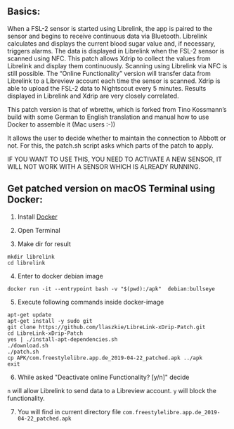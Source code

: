 ## Basics:

When a FSL-2 sensor is started using Librelink, the app is paired to the sensor and begins to receive continuous data via Bluetooth.
Librelink calculates and displays the current blood sugar value and, if necessary, triggers alarms.
The data is displayed in Librelink when the FSL-2 sensor is scanned using NFC.
This patch allows Xdrip to collect the values from Librelink and display them continuously.
Scanning using Librelink via NFC is still possible.
The “Online Functionality” version will transfer data from Librelink to a Libreview account each time the sensor is scanned.
Xdrip is able to upload the FSL-2 data to Nightscout every 5 minutes.
Results displayed in Librelink and Xdrip are very closely correlated.

This patch version is that of wbrettw, which is forked from Tino Kossmann’s build with some German to English translation and manual how to use Docker to assemble it (Mac users :-))

It allows the user to decide whether to maintain the connection to Abbott or not.
For this, the patch.sh script asks which parts of the patch to apply.

IF YOU WANT TO USE THIS, YOU NEED TO ACTIVATE A NEW SENSOR, IT WILL NOT WORK WITH A SENSOR WHICH IS ALREADY RUNNING.

## Get patched version on macOS Terminal using Docker:

1. Install [Docker](https://www.docker.com/products/docker-desktop)

2. Open Terminal

3. Make dir for result

```
mkdir librelink
cd librelink
```

4. Enter to docker debian image

```
docker run -it --entrypoint bash -v "$(pwd):/apk"  debian:bullseye
```

5. Execute following commands inside docker-image

```
apt-get update
apt-get install -y sudo git
git clone https://github.com/llaszkie/LibreLink-xDrip-Patch.git
cd LibreLink-xDrip-Patch
yes | ./install-apt-dependencies.sh
./download.sh
./patch.sh
cp APK/com.freestylelibre.app.de_2019-04-22_patched.apk ../apk
exit
```

6. While asked "Deactivate online Functionality? [y/n]" decide

`n` will allow Librelink to send data to a Libreview account.
`y` will block the functionality.

7. You will find in current directory file `com.freestylelibre.app.de_2019-04-22_patched.apk`
